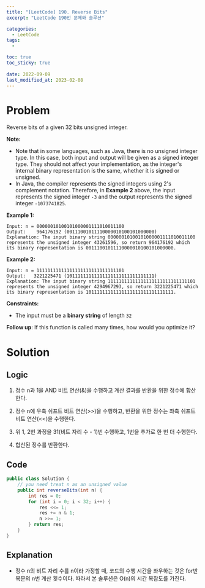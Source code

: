 ```yaml
---
title: "[LeetCode] 190. Reverse Bits"
excerpt: "LeetCode 190번 문제와 솔루션"

categories:
  - LeetCode
tags:
  - 

toc: true
toc_sticky: true
 
date: 2022-09-09
last_modified_at: 2023-02-08
---
```

# **Problem**
Reverse bits of a given 32 bits unsigned integer.

**Note:**
- Note that in some languages, such as Java, there is no unsigned integer type. In this case, both input and output will be given as a signed integer type. They should not affect your implementation, as the integer's internal binary representation is the same, whether it is signed or unsigned.
- In Java, the compiler represents the signed integers using 2's complement notation. Therefore, in **Example 2** above, the input represents the signed integer `-3` and the output represents the signed integer `-1073741825`.

**Example 1:**
```
Input: n = 00000010100101000001111010011100
Output:    964176192 (00111001011110000010100101000000)
Explanation: The input binary string 00000010100101000001111010011100 represents the unsigned integer 43261596, so return 964176192 which its binary representation is 00111001011110000010100101000000.
```
**Example 2:**
```
Input: n = 11111111111111111111111111111101
Output:   3221225471 (10111111111111111111111111111111)
Explanation: The input binary string 11111111111111111111111111111101 represents the unsigned integer 4294967293, so return 3221225471 which its binary representation is 10111111111111111111111111111111.
```
**Constraints:**
- The input must be a **binary string** of length `32`

**Follow up**: If this function is called many times, how would you optimize it?

# **Solution**
## **Logic**
1. 정수 n과 1을 AND 비트 연산(&)을 수행하고 계산 결과를 반환을 위한 정수에 합산한다.

2. 정수 n에 우측 쉬프트 비트 연산(>>)을 수행하고, 반환을 위한 정수는 좌측 쉬프트 비트 연산(<<)을 수행한다.

3. 위 1, 2번 과정을 31(비트 자리 수 - 1)번 수행하고, 1번을 추가로 한 번 더 수행한다.

4. 합산된 정수를 반환한다.
## **Code**
```java
public class Solution {
    // you need treat n as an unsigned value
    public int reverseBits(int n) {
        int res = 0;
        for (int i = 0; i < 32; i++) {
            res <<= 1;
            res += n & 1;
            n >>= 1;
        } return res;
    }
}
```
## **Explanation**
- 정수 n의 비트 자리 수를 n이라 가정할 때, 코드의 수행 시간을 좌우하는 것은 for반복문의 n번 계산 횟수이다. 따라서 본 솔루션은 O(n)의 시간 복잡도를 가진다.